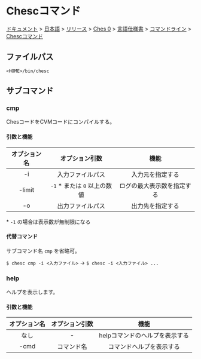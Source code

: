 # Chescコマンド

[ドキュメント](../../../../../../index.md) > [日本語](../../../../../index.md) > [リリース](../../../../index.md) > [Ches 0](../../../index.md) > [言語仕様書](../../index.md) > [コマンドライン](../index.md) > [Chescコマンド](./index.md)

## ファイルパス

```
<HOME>/bin/chesc
```

## サブコマンド

### cmp

ChesコードをCVMコードにコンパイルする。

#### 引数と機能

|オプション名|オプション引数|機能|
|:-:|:-:|:-:|
|-i|入力ファイルパス|入力元を指定する|
|-limit|`-1` \* または `0` 以上の数値|ログの最大表示数を指定する|
|-o|出力ファイルパス|出力先を指定する|

\* `-1` の場合は表示数が無制限になる

#### 代替コマンド

サブコマンド名 `cmp` を省略可。

`$ chesc cmp -i <入力ファイル>` → `$ chesc -i <入力ファイル> ...`

### help

ヘルプを表示します。

#### 引数と機能

|オプション名|オプション引数|機能|
|:-:|:-:|:-:|
|なし|-|helpコマンドのヘルプを表示する|
|-cmd|コマンド名|コマンドヘルプを表示する|
